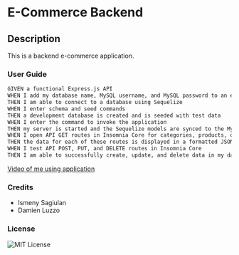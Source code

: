 # E-Commerce Backend

## Description
This is a backend e-commerce application. 

### User Guide
```md
GIVEN a functional Express.js API
WHEN I add my database name, MySQL username, and MySQL password to an environment variable file
THEN I am able to connect to a database using Sequelize
WHEN I enter schema and seed commands
THEN a development database is created and is seeded with test data
WHEN I enter the command to invoke the application
THEN my server is started and the Sequelize models are synced to the MySQL database
WHEN I open API GET routes in Insomnia Core for categories, products, or tags
THEN the data for each of these routes is displayed in a formatted JSON
WHEN I test API POST, PUT, and DELETE routes in Insomnia Core
THEN I am able to successfully create, update, and delete data in my database
```


[Video of me using application](https://drive.google.com/file/d/1gfjlwvDOx0PSlrUNm6L8LWjbrGv3q1a7/view)

### Credits
- Ismeny Sagiulan
- Damien Luzzo

### License
![MIT License](https://img.shields.io/apm/l/PACK?style=plastic)
